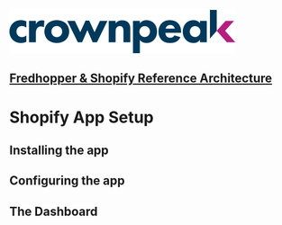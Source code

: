 <a href="http://www.crownpeak.com" target="_blank">![Crownpeak Logo](../../../images/logo/crownpeak-logo.png "Crownpeak Logo")</a>

## [Fredhopper & Shopify Reference Architecture](../README.md)

# Shopify App Setup

## Installing the app

## Configuring the app

## The Dashboard